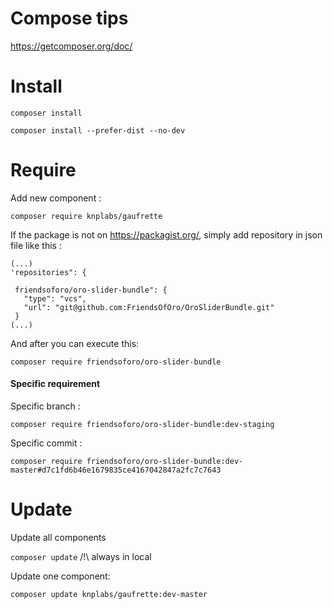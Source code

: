 Compose tips
=====================================

https://getcomposer.org/doc/

# Install

`composer install`

`composer install --prefer-dist --no-dev`

# Require

Add new component :

`composer require knplabs/gaufrette`

If the package is not on https://packagist.org/, simply add repository in json file like this :


    (...)
    'repositories": {
    
     friendsoforo/oro-slider-bundle": {
       "type": "vcs",
       "url": "git@github.com:FriendsOfOro/OroSliderBundle.git"
     }
    (...)


And after you can execute this:

    composer require friendsoforo/oro-slider-bundle


#### Specific requirement

Specific branch :

`composer require friendsoforo/oro-slider-bundle:dev-staging`

Specific commit :

`composer require friendsoforo/oro-slider-bundle:dev-master#d7c1fd6b46e1679835ce4167042847a2fc7c7643`

# Update

Update all components 

`composer update` /!\ always in local

Update one component:

`composer update knplabs/gaufrette:dev-master`

